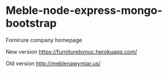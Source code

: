 # Meble-node-express-mongo-bootstrap
Fornirure company homepage

New version
https://furniturebynuc.herokuapp.com/

Old version
http://meblenawymiar.us/
